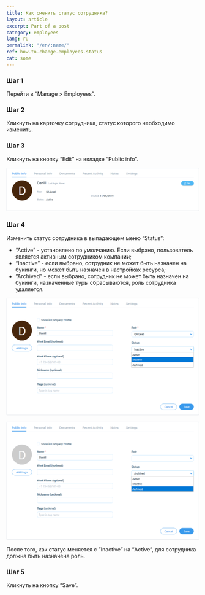 ```yaml
---
title: Как сменить статус сотрудника?
layout: article
excerpt: Part of a post
category: employees
lang: ru
permalink: "/en/:name/"
ref: how-to-change-employees-status
cat: some
---
```


### **Шаг 1**

Перейти в “Manage > Employees”.

### **Шаг 2**

Кликнуть на карточку сотрудника, статус которого необходимо изменить.

### **Шаг 3**

Кликнуть на кнопку “Edit” на вкладке “Public info”.

![How_to_change_an_employees_status1](/assets/images/how_to_change_an_employees_status1.png)

### **Шаг 4**

Изменить статус сотрудника в выпадающем меню “Status”:

- “Active” - установлено по умолчанию. Если выбрано, пользователь является активным сотрудником компании;
- “Inactive” - если выбрано, сотрудник не может быть назначен на букинги, но может быть назначен в настройках ресурса;
- “Archived” - если выбрано, сотрудник не может быть назначен на букинги, назначенные туры сбрасываются, роль сотрудника удаляется.

![How_to_change_an_employees_status2](/assets/images/how_to_change_an_employees_status2.png)

![How_to_change_an_employees_status3](/assets/images/how_to_change_an_employees_status3.png)

После того, как статус меняется с ”Inactive” на “Active”, для сотрудника должна быть назначена роль.

### **Шаг 5**

Кликнуть на кнопку “Save”.
